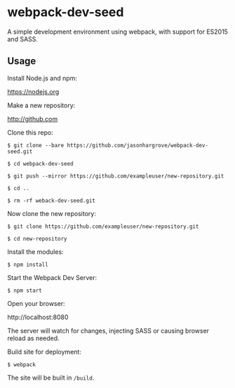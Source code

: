 # webpack-dev-seed

A simple development environment using webpack, with support for ES2015 and SASS.

## Usage

Install Node.js and npm:

https://nodejs.org

Make a new repository:

http://github.com

Clone this repo:

```
$ git clone --bare https://github.com/jasonhargrove/webpack-dev-seed.git

$ cd webpack-dev-seed

$ git push --mirror https://github.com/exampleuser/new-repository.git

$ cd ..

$ rm -rf weback-dev-seed.git
```
Now clone the new repository:

```
$ git clone https://github.com/exampleuser/new-repository.git

$ cd new-repository
```

Install the modules:

```
$ npm install
```

Start the Webpack Dev Server:

```
$ npm start
```

Open your browser:

http://localhost:8080

The server will watch for changes, injecting SASS or causing browser reload as needed.

Build site for deployment:

```
$ webpack
```

The site will be built in `/build`.
